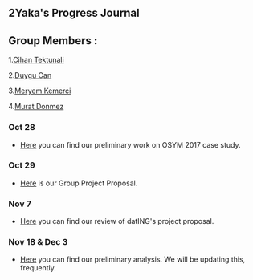 ## 2Yaka's Progress Journal

## Group Members : 

1.[Cihan Tektunali](https://mef-bda503.github.io/pj-tektunalic/)

2.[Duygu Can](https://mef-bda503.github.io/pj-cand/)

3.[Meryem Kemerci](https://mef-bda503.github.io/pj-MeryemKemerci/)

4.[Murat Donmez](https://mef-bda503.github.io/pj-muratdonmez/)


### Oct 28

+ [Here](caseStudy.html) you can find our preliminary work on OSYM 2017 case study.

### Oct 29

+ [Here](Proposal.html) is our Group Project Proposal. 

### Nov 7

+ [Here](PeerReview.html) you can find our review of datING's project proposal.

### Nov 18 & Dec 3

+ [Here](Group_Project2Yaka.html) you can find our preliminary analysis. We will be updating this, frequently.
